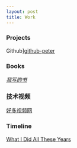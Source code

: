 ```yaml
---
layout: post
title: Work
---
```


### Projects

Github][github-peter]

### Books

_[我写的书](http://book.haoduoshipin.com/)_

### 技术视频

[好多视频网][hc]

### Timeline

[What I Did All These Years](http://happypeter.github.com/work/time.html)

[github-peter]:http://github.com/happypeter
[hc]:http://www.haoduoshipin.com
